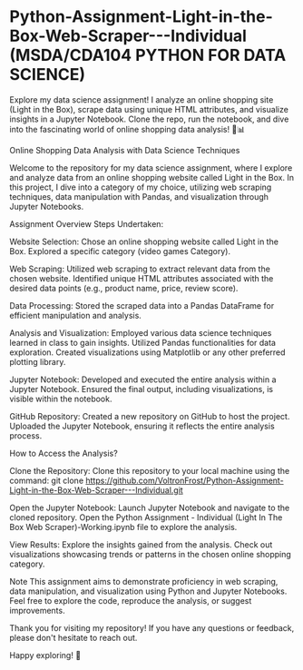 # Python-Assignment-Light-in-the-Box-Web-Scraper---Individual (MSDA/CDA104 PYTHON FOR DATA SCIENCE)
Explore my data science assignment! I analyze an online shopping site (Light in the Box), scrape data using unique HTML attributes, and visualize insights in a Jupyter Notebook. Clone the repo, run the notebook, and dive into the fascinating world of online shopping data analysis! 🛒📊

Online Shopping Data Analysis with Data Science Techniques

Welcome to the repository for my data science assignment, where I explore and analyze data from an online shopping website called Light in the Box. In this project, I dive into a category of my choice, utilizing web scraping techniques, data manipulation with Pandas, and visualization through Jupyter Notebooks.

Assignment Overview
Steps Undertaken:

Website Selection:
Chose an online shopping website called Light in the Box.
Explored a specific category (video games Category).

Web Scraping:
Utilized web scraping to extract relevant data from the chosen website.
Identified unique HTML attributes associated with the desired data points (e.g., product name, price, review score).

Data Processing:
Stored the scraped data into a Pandas DataFrame for efficient manipulation and analysis.

Analysis and Visualization:
Employed various data science techniques learned in class to gain insights.
Utilized Pandas functionalities for data exploration.
Created visualizations using Matplotlib or any other preferred plotting library.

Jupyter Notebook:
Developed and executed the entire analysis within a Jupyter Notebook.
Ensured the final output, including visualizations, is visible within the notebook.

GitHub Repository:
Created a new repository on GitHub to host the project.
Uploaded the Jupyter Notebook, ensuring it reflects the entire analysis process.

How to Access the Analysis?

Clone the Repository:
Clone this repository to your local machine using the command:
git clone https://github.com/VoltronFrost/Python-Assignment-Light-in-the-Box-Web-Scraper---Individual.git

Open the Jupyter Notebook:
Launch Jupyter Notebook and navigate to the cloned repository.
Open the Python Assignment - Individual (Light In The Box Web Scraper)-Working.ipynb file to explore the analysis.

View Results:
Explore the insights gained from the analysis.
Check out visualizations showcasing trends or patterns in the chosen online shopping category.

Note
This assignment aims to demonstrate proficiency in web scraping, data manipulation, and visualization using Python and Jupyter Notebooks.
Feel free to explore the code, reproduce the analysis, or suggest improvements.

Thank you for visiting my repository! If you have any questions or feedback, please don't hesitate to reach out.

Happy exploring! 🚀






